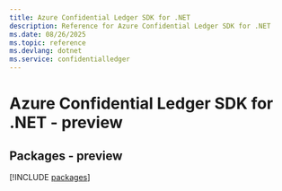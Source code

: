 ```yaml
---
title: Azure Confidential Ledger SDK for .NET
description: Reference for Azure Confidential Ledger SDK for .NET
ms.date: 08/26/2025
ms.topic: reference
ms.devlang: dotnet
ms.service: confidentialledger
---
```

# Azure Confidential Ledger SDK for .NET - preview
## Packages - preview
[!INCLUDE [packages](confidential-ledger-index.md)]